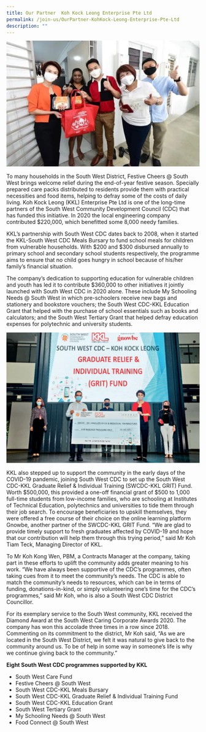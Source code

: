 ```yaml
---
title: Our Partner  Koh Kock Leong Enterprise Pte Ltd
permalink: /join-us/OurPartner-KohKock-Leong-Enterprise-Pte-Ltd
description: ""
---
```

![](/images/Join%20Us/kkl2.png)

To many households in the South West District, Festive Cheers @ South West brings welcome relief during the end-of-year festive season. Specially prepared care packs distributed to residents provide them with practical necessities and food items, helping to defray some of the costs of daily living. Koh Kock Leong (KKL) Enterprise Pte Ltd is one of the long-time partners of the South West Community Development Council (CDC) that has funded this initiative. In 2020 the local engineering company contributed $220,000, which benefitted some 8,000 needy families.

KKL’s partnership with South West CDC dates back to 2008, when it started the KKL-South West CDC Meals Bursary to fund school meals for children from vulnerable households. With $200 and $300 disbursed annually to primary school and secondary school students respectively, the programme aims to ensure that no child goes hungry in school because of his/her family’s financial situation.

The company’s dedication to supporting education for vulnerable children and youth has led it to contribute $360,000 to other initiatives it jointly launched with South West CDC in 2020 alone. These include My Schooling Needs @ South West in which pre-schoolers receive new bags and stationery and bookstore vouchers; the South West CDC-KKL Education Grant that helped with the purchase of school essentials such as books and calculators; and the South West Tertiary Grant that helped defray education expenses for polytechnic and university students.

![](/images/Join%20Us/kkl.png)

KKL also stepped up to support the community in the early days of the COVID-19 pandemic, joining South West CDC to set up the South West CDC-KKL Graduate Relief & Individual Training (SWCDC-KKL GRIT) Fund. Worth $500,000, this provided a one-off financial grant of $500 to 1,000 full-time students from low-income families, who are schooling at Institutes of Technical Education, polytechnics and universities to tide them through their job search. To encourage beneficiaries to upskill themselves, they were offered a free course of their choice on the online learning platform Gnowbe, another partner of the SWCDC-KKL GRIT Fund. “We are glad to provide timely support to fresh graduates affected by COVID-19 and hope that our contribution will help them through this trying period,” said Mr Koh Tiam Teck, Managing Director of KKL.

To Mr Koh Kong Wen, PBM, a Contracts Manager at the company, taking part in these efforts to uplift the community adds greater meaning to his work. “We have always been supportive of the CDC’s programmes, often taking cues from it to meet the community’s needs. The CDC is able to match the community’s needs to resources, which can be in terms of funding, donations-in-kind, or simply volunteering one’s time for the CDC’s programmes,” said Mr Koh, who is also a South West CDC District Councillor.

For its exemplary service to the South West community, KKL received the Diamond Award at the South West Caring Corporate Awards 2020. The company has won this accolade three times in a row since 2018. Commenting on its commitment to the district, Mr Koh said, “As we are located in the South West District, we felt it was natural to give back to the community around us. To be of help in some way in someone’s life is why we continue giving back to the community.”

**Eight South West CDC programmes supported by KKL**

*   South West Care Fund
*   Festive Cheers @ South West
*   South West CDC-KKL Meals Bursary
*   South West CDC-KKL Graduate Relief & Individual Training Fund
*   South West CDC-KKL Education Grant
*   South West Tertiary Grant
*   My Schooling Needs @ South West
*   Food Connect @ South West